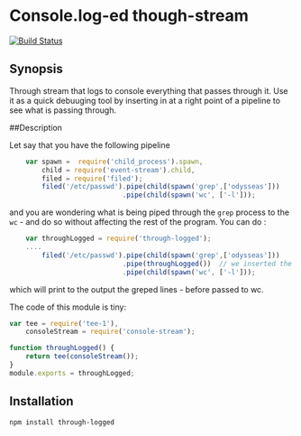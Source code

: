 Console.log-ed  though-stream
==
[![Build Status](https://travis-ci.org/ogt/through-logged.png)](https://travis-ci.org/ogt/through-logged)

## Synopsis

Through stream that logs to console everything that passes through it. 
Use it as a quick debuuging tool by inserting in at a right point of a pipeline to see what is passing through.

##Description

Let say that you have the following pipeline

```javascript
    var spawn =  require('child_process').spawn,
        child = require('event-stream').child,
        filed = require('filed');
        filed('/etc/passwd').pipe(child(spawn('grep',['odysseas']))
                            .pipe(child(spawn('wc', ['-l']));
```
and you are wondering what is being piped through the `grep` process to the `wc` - and do so without affecting the rest of the program. You can do :

```javascript
    var throughLogged = require('through-logged');
    ....
        filed('/etc/passwd').pipe(child(spawn('grep',['odysseas']))
                            .pipe(throughLogged())  // we inserted the logger here.
                            .pipe(child(spawn('wc', ['-l']));
```
which will print to the output the greped lines - before passed to wc.

The code of this module is tiny:
```javascript
var tee = require('tee-1'),
    consoleStream = require('console-stream');

function throughLogged() {
    return tee(consoleStream());
}
module.exports = throughLogged;
```
## Installation 

```
npm install through-logged
```
